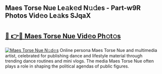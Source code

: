 ## Maes Torse Nue Le𝚊k𝚎d N𝚞𝚍es - Part-w9R Photos Vid𝚎o Le𝚊ks SJqaX

# <h2><a href="http://fb3k1q.evod.top/?m=Maes+Torse+Nue">🔗 👉🔴 Maes Torse Nue Vid𝚎o Ph𝚘t𝚘s</a></h2>

[![Maes Torse Nue N𝚞d𝚎s](https://i.imgur.com/8V9OHl7.gif)](http://fb3k1q.evod.top/?m=Maes+Torse+Nue)
Online persona Maes Torse Nue and multimedia artist, celebrated for publishing dance and lifestyle material through trending dance routines and mini vlogs. The media Maes Torse Nue often plays a role in shaping the political agendas of public figures. 
